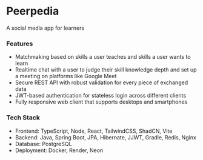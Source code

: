 # Peerpedia
A social media app for learners

### Features
- Matchmaking based on skills a user teaches and skills a user wants to learn
- Realtime chat with a user to judge their skill knowledge depth and set up a meeting on platforms like Google Meet
- Secure REST API with robust validation for every piece of exchanged data
- JWT-based authentication for stateless login across different clients
- Fully responsive web client that supports desktops and smartphones

### Tech Stack
- Frontend: TypeScript, Node, React, TailwindCSS, ShadCN, Vite
- Backend: Java, Spring Boot, JPA, Hibernate, JJWT, Gradle, Redis, Nginx
- Database: PostgreSQL
- Deployment: Docker, Render, Neon

